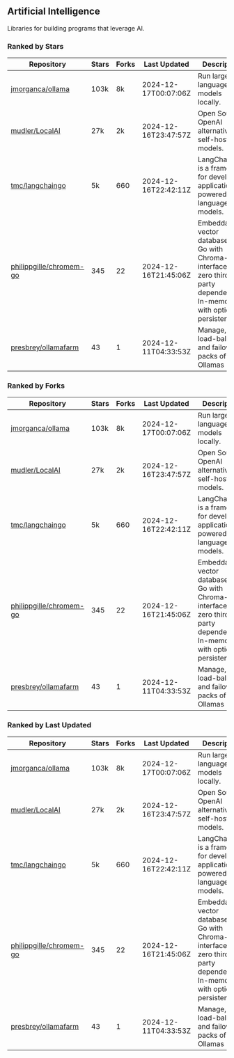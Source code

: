 ## Artificial Intelligence

Libraries for building programs that leverage AI.

### Ranked by Stars

| Repository | Stars | Forks | Last Updated | Description | 
|------------|-------|-------|--------------|-------------|
| [jmorganca/ollama](https://github.com/jmorganca/ollama) | 103k | 8k | 2024-12-17T00:07:06Z |  Run large language models locally. |
| [mudler/LocalAI](https://github.com/mudler/LocalAI) | 27k | 2k | 2024-12-16T23:47:57Z |  Open Source OpenAI alternative, self-host AI models. |
| [tmc/langchaingo](https://github.com/tmc/langchaingo) | 5k | 660 | 2024-12-16T22:42:11Z |  LangChainGo is a framework for developing applications powered by language models. |
| [philippgille/chromem-go](https://github.com/philippgille/chromem-go) | 345 | 22 | 2024-12-16T21:45:06Z |  Embeddable vector database for Go with Chroma-like interface and zero third-party dependencies. In-memory with optional persistence. |
| [presbrey/ollamafarm](https://github.com/presbrey/ollamafarm) | 43 | 1 | 2024-12-11T04:33:53Z |  Manage, load-balance, and failover packs of Ollamas |

### Ranked by Forks

| Repository | Stars | Forks | Last Updated | Description | 
|------------|-------|-------|--------------|-------------|
| [jmorganca/ollama](https://github.com/jmorganca/ollama) | 103k | 8k | 2024-12-17T00:07:06Z |  Run large language models locally. |
| [mudler/LocalAI](https://github.com/mudler/LocalAI) | 27k | 2k | 2024-12-16T23:47:57Z |  Open Source OpenAI alternative, self-host AI models. |
| [tmc/langchaingo](https://github.com/tmc/langchaingo) | 5k | 660 | 2024-12-16T22:42:11Z |  LangChainGo is a framework for developing applications powered by language models. |
| [philippgille/chromem-go](https://github.com/philippgille/chromem-go) | 345 | 22 | 2024-12-16T21:45:06Z |  Embeddable vector database for Go with Chroma-like interface and zero third-party dependencies. In-memory with optional persistence. |
| [presbrey/ollamafarm](https://github.com/presbrey/ollamafarm) | 43 | 1 | 2024-12-11T04:33:53Z |  Manage, load-balance, and failover packs of Ollamas |

### Ranked by Last Updated

| Repository | Stars | Forks | Last Updated | Description | 
|------------|-------|-------|--------------|-------------|
| [jmorganca/ollama](https://github.com/jmorganca/ollama) | 103k | 8k | 2024-12-17T00:07:06Z |  Run large language models locally. |
| [mudler/LocalAI](https://github.com/mudler/LocalAI) | 27k | 2k | 2024-12-16T23:47:57Z |  Open Source OpenAI alternative, self-host AI models. |
| [tmc/langchaingo](https://github.com/tmc/langchaingo) | 5k | 660 | 2024-12-16T22:42:11Z |  LangChainGo is a framework for developing applications powered by language models. |
| [philippgille/chromem-go](https://github.com/philippgille/chromem-go) | 345 | 22 | 2024-12-16T21:45:06Z |  Embeddable vector database for Go with Chroma-like interface and zero third-party dependencies. In-memory with optional persistence. |
| [presbrey/ollamafarm](https://github.com/presbrey/ollamafarm) | 43 | 1 | 2024-12-11T04:33:53Z |  Manage, load-balance, and failover packs of Ollamas |

